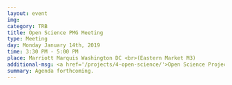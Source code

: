 ```yaml
---
layout: event
img: 
category: TRB
title: Open Science PMG Meeting
type: Meeting
day: Monday January 14th, 2019
time: 3:30 PM - 5:00 PM
place: Marriott Marquis Washington DC <br>(Eastern Market M3)
additional-msg: <a href='/projects/4-open-science/'>Open Science Project page</a>
summary: Agenda forthcoming.
---
```

